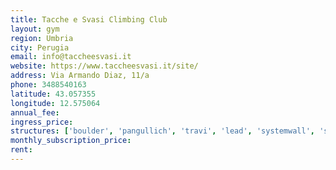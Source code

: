 ```yaml
---
title: Tacche e Svasi Climbing Club
layout: gym
region: Umbria
city: Perugia
email: info@taccheesvasi.it
website: https://www.taccheesvasi.it/site/
address: Via Armando Diaz, 11/a
phone: 3488540163
latitude: 43.057355
longitude: 12.575064
annual_fee: 
ingress_price: 
structures: ['boulder', 'pangullich', 'travi', 'lead', 'systemwall', 'salapesi']
monthly_subscription_price: 
rent: 
---
```


